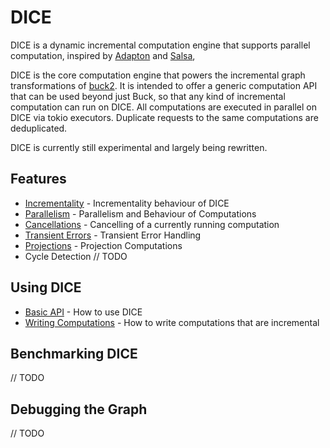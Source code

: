 # DICE

DICE is a dynamic incremental computation engine that supports parallel
computation, inspired by [Adapton](https://docs.rs/adapton/latest/adapton/) and
[Salsa](https://github.com/salsa-rs/salsa),

DICE is the core computation engine that powers the incremental graph
transformations of [buck2](https://github.com/facebook/buck2). It is intended to
offer a generic computation API that can be used beyond just Buck, so that any
kind of incremental computation can run on DICE. All computations are executed
in parallel on DICE via tokio executors. Duplicate requests to the same
computations are deduplicated.

DICE is currently still experimental and largely being rewritten.

## Features

- [Incrementality](incrementality.md) - Incrementality behaviour of DICE
- [Parallelism](parallelism.md) - Parallelism and Behaviour of Computations
- [Cancellations](cancellations.md) - Cancelling of a currently running
  computation
- [Transient Errors](transients.md) - Transient Error Handling
- [Projections](projections.md) - Projection Computations
- Cycle Detection // TODO

## Using DICE

- [Basic API](api.md) - How to use DICE
- [Writing Computations](writing_computations.md) - How to write computations
  that are incremental

## Benchmarking DICE

// TODO

## Debugging the Graph

// TODO
